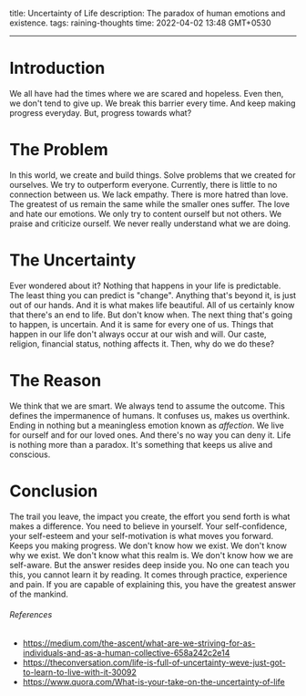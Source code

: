 title: Uncertainty of Life
description: The paradox of human emotions and existence.
tags: raining-thoughts
time: 2022-04-02 13:48 GMT+0530

---

# Introduction

We all have had the times where we are scared and hopeless. Even then, we don't tend to give up. We break this barrier every time. And keep making progress everyday. But, progress towards what?

# The Problem

In this world, we create and build things. Solve problems that we created for ourselves. We try to outperform everyone. Currently, there is little to no connection between us. We lack empathy. There is more hatred than love. The greatest of us remain the same while the smaller ones suffer. The love and hate our emotions. We only try to content ourself but not others. We praise and criticize ourself. We never really understand what we are doing.

# The Uncertainty

Ever wondered about it? Nothing that happens in your life is predictable. The least thing you can predict is "change". Anything that's beyond it, is just out of our hands. And it is what makes life beautiful. All of us certainly know that there's an end to life. But don't know when. The next thing that's going to happen, is uncertain. And it is same for every one of us. Things that happen in our life don't always occur at our wish and will. Our caste, religion, financial status, nothing affects it. Then, why do we do these?

# The Reason

We think that we are smart. We always tend to assume the outcome. This defines the impermanence of humans. It confuses us, makes us overthink. Ending in nothing but a meaningless emotion known as _affection_. We live for ourself and for our loved ones. And there's no way you can deny it. Life is nothing more than a paradox. It's something that keeps us alive and conscious.

# Conclusion

The trail you leave, the impact you create, the effort you send forth is what makes a difference. You need to believe in yourself. Your self-confidence, your self-esteem and your self-motivation is what moves you forward. Keeps you making progress. We don't know how we exist. We don't know why we exist. We don't know what this realm is. We don't know how we are self-aware. But the answer resides deep inside you. No one can teach you this, you cannot learn it by reading. It comes through practice, experience and pain. If you are capable of explaining this, you have the greatest answer of the mankind.

###### References

-   https://medium.com/the-ascent/what-are-we-striving-for-as-individuals-and-as-a-human-collective-658a242c2e14
-   https://theconversation.com/life-is-full-of-uncertainty-weve-just-got-to-learn-to-live-with-it-30092
-   https://www.quora.com/What-is-your-take-on-the-uncertainty-of-life
